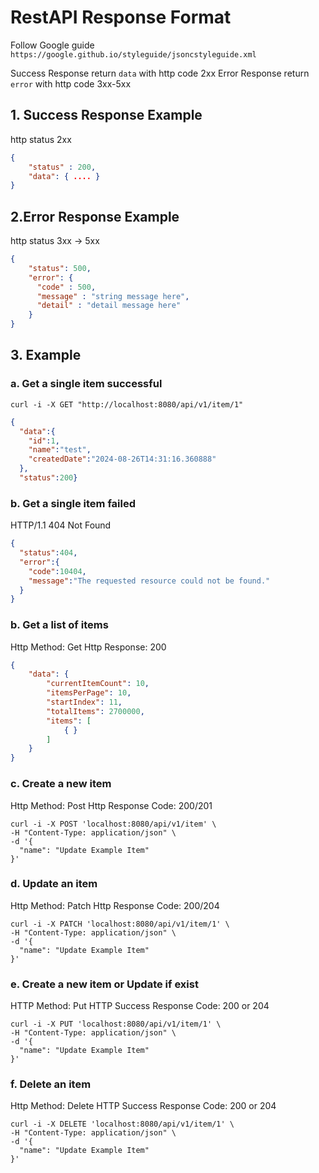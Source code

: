 # RestAPI Response Format

Follow Google guide ```https://google.github.io/styleguide/jsoncstyleguide.xml```

Success Response return `data` with http code 2xx
Error Response return `error` with http code 3xx-5xx

## 1. Success Response Example
http status 2xx
```json
{   
    "status" : 200,
    "data": { .... }
}
```


## 2.Error Response Example
http status 3xx -> 5xx
```json
{
    "status": 500,
    "error": {
      "code" : 500,
      "message" : "string message here",
      "detail" : "detail message here"
    }
}
```
## 3. Example
### a. Get a single item successful
```shell
curl -i -X GET "http://localhost:8080/api/v1/item/1"
```
```json
{
  "data":{
    "id":1,
    "name":"test",
    "createdDate":"2024-08-26T14:31:16.360888"
  },
  "status":200}
```
### b. Get a single item failed

HTTP/1.1 404 Not Found
```json
{
  "status":404,
  "error":{
    "code":10404,
    "message":"The requested resource could not be found."
  }
}
```

### b. Get a list of items
Http Method: Get
Http Response: 200
```json
{
    "data": { 
        "currentItemCount": 10,
        "itemsPerPage": 10,
        "startIndex": 11,
        "totalItems": 2700000, 
        "items": [
            { } 
        ]
    }
}
```

### c. Create a new item
Http Method: Post
Http Response Code: 200/201

```shell
curl -i -X POST 'localhost:8080/api/v1/item' \
-H "Content-Type: application/json" \
-d '{  
  "name": "Update Example Item"  
}'
```

### d. Update an item

Http Method: Patch
Http Response Code: 200/204

```shell
curl -i -X PATCH 'localhost:8080/api/v1/item/1' \
-H "Content-Type: application/json" \
-d '{  
  "name": "Update Example Item"  
}'
```


### e. Create a new item or Update if exist
HTTP Method: Put
HTTP Success Response Code: 200 or 204


```shell
curl -i -X PUT 'localhost:8080/api/v1/item/1' \
-H "Content-Type: application/json" \
-d '{  
  "name": "Update Example Item"  
}'
```

### f. Delete an item
Http Method: Delete
HTTP Success Response Code: 200 or 204

```shell
curl -i -X DELETE 'localhost:8080/api/v1/item/1' \
-H "Content-Type: application/json" \
-d '{  
  "name": "Update Example Item"  
}'
```
